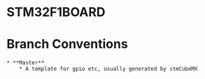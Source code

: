 # STM32F1BOARD

# Branch Conventions
	* **Master**
		* A template for gpio etc, usually generated by stmCubeMX
